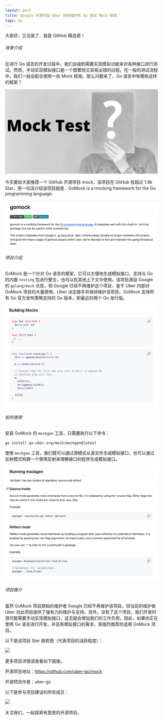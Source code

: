 ```yaml
---
layout: post
title: Google 开源并由 Uber 持续维护的 Go 测试 Mock 框架
tags: Go
---
```


大家好，又见面了，我是 GitHub 精选君！

###### 背景介绍

在进行 Go 语言的开发过程中，我们会碰到需要实现模拟功能来对各种接口进行测试。然而，手动实现模拟接口是一个既繁琐又容易出错的过程，在一般的测试流程中，我们一般会配合使用一些 Mock 框架。那么问题来了，Go 语言中有哪些这样的框架？

![](https://raw.githubusercontent.com/ZhuPeng/pic/master/images/compress_image-20240819213734533.png)

今天要给大家推荐一个 GitHub 开源项目 mock，该项目在 GitHub 有超过 1.9k Star，用一句话介绍该项目就是：GoMock is a mocking framework for the Go programming language.

![](https://raw.githubusercontent.com/ZhuPeng/pic/master/images/compress_image-20231203175626252.png)

###### 项目介绍

GoMock 是一个针对 Go 语言的框架，它可以方便地生成模拟接口，支持与 Go 的内置 `testing` 包进行整合，也可以在其他上下文中使用。该项目源自 Google 的 `golang/mock` 仓库，但 Google 已经不再维护这个项目，鉴于 Uber 内部对 GoMock 项目的大量使用，Uber 决定接手并继续维护该项目。GoMock 支持所有 Go 官方发布策略支持的 Go 版本，即最近的两个 Go 发行版。

![](https://raw.githubusercontent.com/ZhuPeng/pic/master/images/compress_image-20231203175936184.png)

###### 如何使用

安装 GoMock 的 `mockgen` 工具，只需要执行以下命令：

```bash
go install go.uber.org/mock/mockgen@latest
```

使用 `mockgen` 工具，我们既可以通过源模式从源文件生成模拟接口，也可以通过反射模式构建一个使用反射来理解接口的程序生成模拟接口。

![](https://raw.githubusercontent.com/ZhuPeng/pic/master/images/compress_image-20231203175720327.png)

###### 项目推介

虽然 GoMock 项目原始的维护者 Google 已经不再维护该项目，但当前的维护者 Uber 对此项目提供了强有力的维护与支持。另外，没有了这个项目，我们开发时很可能需要手动实现模拟接口，这无疑会增加我们的工作负担。因此，如果你正在使用 Go 语言进行开发，并且有模拟接口的需求，我强烈推荐你选用 GoMock 项目。


以下是该项目 Star 趋势图（代表项目的活跃程度）：

![](https://api.star-history.com/svg?repos=uber-go/mock&type=Timeline)

更多项目详情请查看如下链接。

开源项目地址：https://github.com/uber-go/mock 

开源项目作者：uber-go

以下是参与项目建设的所有成员：

![](https://contrib.rocks/image?repo=uber-go/mock)

关注我们，一起探索有意思的开源项目。

